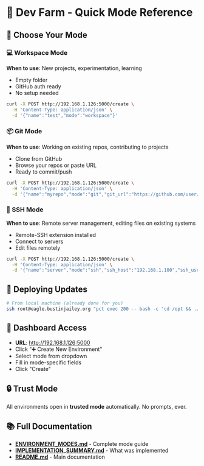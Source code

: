 # 🚜 Dev Farm - Quick Mode Reference

## 🎯 Choose Your Mode

### 💻 Workspace Mode

**When to use**: New projects, experimentation, learning

- Empty folder
- GitHub auth ready
- No setup needed

```bash
curl -X POST http://192.168.1.126:5000/create \
  -H 'Content-Type: application/json' \
  -d '{"name":"test","mode":"workspace"}'
```

### 📦 Git Mode

**When to use**: Working on existing repos, contributing to projects

- Clone from GitHub
- Browse your repos or paste URL
- Ready to commit/push

```bash
curl -X POST http://192.168.1.126:5000/create \
  -H 'Content-Type: application/json' \
  -d '{"name":"myrepo","mode":"git","git_url":"https://github.com/user/repo.git"}'
```

### 🔌 SSH Mode

**When to use**: Remote server management, editing files on existing systems

- Remote-SSH extension installed
- Connect to servers
- Edit files remotely

```bash
curl -X POST http://192.168.1.126:5000/create \
  -H 'Content-Type: application/json' \
  -d '{"name":"server","mode":"ssh","ssh_host":"192.168.1.100","ssh_user":"root"}'
```

## 🚀 Deploying Updates

```bash
# From local machine (already done for you)
ssh root@eagle.bustinjailey.org "pct exec 200 -- bash -c 'cd /opt && ./scripts/upgrade.sh'"
```

## 🎨 Dashboard Access

- **URL**: http://192.168.1.126:5000
- Click "➕ Create New Environment"
- Select mode from dropdown
- Fill in mode-specific fields
- Click "Create"

## 🔒 Trust Mode

All environments open in **trusted mode** automatically. No prompts, ever.

## 📚 Full Documentation

- **[ENVIRONMENT_MODES.md](docs/ENVIRONMENT_MODES.md)** - Complete mode guide
- **[IMPLEMENTATION_SUMMARY.md](IMPLEMENTATION_SUMMARY.md)** - What was implemented
- **[README.md](README.md)** - Main documentation
